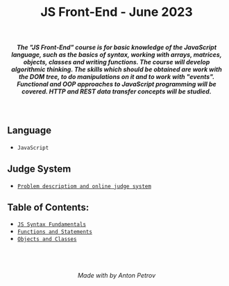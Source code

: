 <h1 align="center">
JS Front-End - June 2023
</h1>

<br/>

<h5 align="center">
The "JS Front-End" course is for basic knowledge of the JavaScript language, such as the basics of syntax, working with arrays, matrices, objects, classes and writing functions. The course will develop algorithmic thinking. The skills which should be obtained are work with the DOM tree, to do manipulations on it and to work with "events". Functional and OOP approaches to JavaScript programming will be covered. HTTP and REST data transfer concepts will be studied.
</h5>

<br/>

## Language

- `JavaScript`

## Judge System

- [`Problem descriptiom and online judge system`](https://judge.softuni.org/Contests/#!/List/ByCategory/379/JS-Front-End)

## Table of Contents:

- [`JS Syntax Fundamentals`](https://github.com/tonytech83/JS-Front-End/tree/main/01_JS_Syntax_Fundamentals/Lab)
- [`Functions and Statements`](https://github.com/tonytech83/JS-Front-End/tree/main/02_Functions_and_Statements)
- [`Objects and Classes`](https://github.com/tonytech83/JS-Front-End/tree/main/03_Objects_and_Classes)

<br/>
<br/>

<h6 align="center"> Made with by Anton Petrov </h6>
